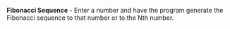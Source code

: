 **Fibonacci Sequence** - Enter a number and have the program generate the Fibonacci sequence to that number or to the Nth number.
